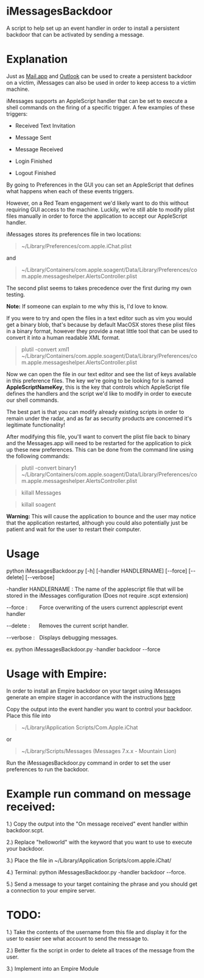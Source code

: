 # iMessagesBackdoor
A script to help set up an event handler in order to install a persistent backdoor that can be activated by sending a message.

# Explanation
Just as <a href="https://www.n00py.io/2016/10/using-email-for-persistence-on-os-x/">Mail.app</a> and <a href="https://github.com/sensepost/ruler">Outlook</a> can be used to create a persistent backdoor on a victim, iMessages can also be used in order to keep access to a victim machine.

iMessages supports an AppleScript handler that can be set to execute a shell commands on the firing of a specific trigger. A few examples of these triggers:

- Received Text Invitation

- Message Sent

- Message Received

- Login Finished

- Logout Finished

By going to Preferences in the GUI you can set an AppleScript that defines what happens when each of these events triggers.

However, on a Red Team engagement we'd likely want to do this without requiring GUI access to the machine. Luckily, we're still able to modify plist files manually in order to force the application to accept our AppleScript handler.

iMessages stores its preferences file in two locations:

> \~/Library/Preferences/com.apple.iChat.plist

and

> \~/Library/Containers/com.apple.soagent/Data/Library/Preferences/com.apple.messageshelper.AlertsController.plist

The second plist seems to takes precedence over the first during my own testing.

<strong>Note:</strong> If someone can explain to me why this is, I'd love to know.

If you were to try and open the files in a text editor such as vim you would get a binary blob, that's because by default MacOSX stores these plist files in a binary format, however they provide a neat little tool that can be used to convert it into a human readable XML format.

>plutil -convert xml1 \~/Library/Containers/com.apple.soagent/Data/Library/Preferences/com.apple.messageshelper.AlertsController.plist

Now we can open the file in our text editor and see the list of keys available in this preference files. The key we're going to be looking for is named <strong>AppleScriptNameKey</strong>, this is the key that controls which AppleScript file defines the handlers and the script we'd like to modify in order to execute our shell commands.

The best part is that you can modify already existing scripts in order to remain under the radar, and as far as security products are concerned it's legitimate functionality!

After modifying this file, you'll want to convert the plist file back to binary and the Messages.app will need to be restarted for the application to pick up these new preferences. This can be done from the command line using the following commands:

> plutil -convert binary1 ~/Library/Containers/com.apple.soagent/Data/Library/Preferences/com.apple.messageshelper.AlertsController.plist

> killall Messages

> killall soagent

<strong>Warning: </strong>This will cause the application to bounce and the user may notice that the application restarted, although you could also potentially just be patient and wait for the user to restart their computer.


# Usage
python iMessagesBackdoor.py [-h] [-handler HANDLERNAME] [--force] [--delete] [--verbose]

-handler HANDLERNAME : The name of the applescript file that will be stored in the iMessages configuration (Does not require .scpt extension)

--force : &nbsp;&nbsp;&nbsp;&nbsp;&nbsp;&nbsp; Force overwriting of the users currenct applescript event handler

--delete :&nbsp;&nbsp;&nbsp;&nbsp;&nbsp; Removes the current script handler.

--verbose :&nbsp;&nbsp; Displays debugging messages.

ex. python iMessagesBackdoor.py -handler backdoor --force

# Usage with Empire:
In order to install an Empire backdoor on your target using iMessages generate an empire stager in accordance with the instructions <a href="https://www.powershellempire.com/?page_id=104">here</a>

Copy the output into the event handler you want to control your backdoor. 
Place this file into 

> ~/Library/Application Scripts/Com.Apple.iChat 

or 

> ~/Library/Scripts/Messages (Messages 7.x.x - Mountain Lion)

Run the iMessagesBackdoor.py command in order to set the user preferences to run the backdoor.


# Example run command on message received:
1.) Copy the output into the "On message received" event handler within backdoor.scpt.

2.) Replace "helloworld" with the keyword that you want to use to execute your backdoor.

3.) Place the file in ~/Library/Application Scripts/com.apple.iChat/

4.) Terminal: python iMessagesBackdoor.py -handler backdoor --force.

5.) Send a message to your target containing the phrase and you should get a connection to your empire server.

# TODO:
1.) Take the contents of the username from this file and display it for the user to easier see what account to send the message to.

2.) Better fix the script in order to delete all traces of the message from the user.

3.) Implement into an Empire Module

